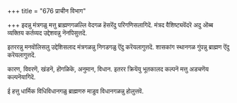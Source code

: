 +++
title = "676 प्राचीन विभाग"

+++
इदन्नु मंत्रगळु मत्तु ब्राह्मणगळल्लि वेदगळ हॆसरॆंदु परिगणिसलागिदॆ. मंत्रद वैशिष्ट्यवॆंदरॆ अदु ऒब्ब व्यक्तिय कर्तव्यद उद्देशवन्नु नॆनपिसुत्तदॆ.

इतररन्नु मनवॊलिसलु उद्देशिसलाद मंत्रगळन्नु निगडगळु ऎंदु करॆयलागुत्तदॆ. शासकांग स्थानगळ गुंपन्नु ब्राह्मण ऎंदु करॆयलागुत्तदॆ.

कारण, विवरणॆ, खंडनॆ, हॊगळिकॆ, अनुमान, विधान. इतरर क्रियॆयु भूतकालद कल्पनॆ मत्तु अडचणॆय कल्पनॆयागिदॆ.

ई हत्तु धार्मिक विधिविधानगळु ब्राह्मणरु माडुव विधानगळन्नु होलुत्तवॆ.

